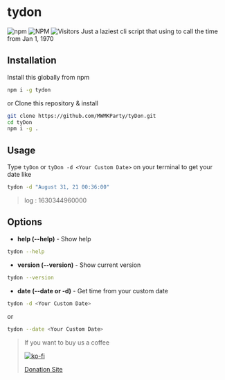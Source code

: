 # tydon
![npm](https://img.shields.io/npm/v/tydon?style=for-the-badge) ![NPM](https://img.shields.io/npm/l/tydon?style=for-the-badge) 
![Visitors](https://api.visitorbadge.io/api/visitors?path=https%3A%2F%2Fgithub.com%2FMWMKParty%2FtyDon&countColor=%23263759)
Just a laziest cli script that using to call the time from Jan 1, 1970

## Installation
Install this globally from npm
```zsh
npm i -g tydon
```
or Clone this repository & install
```zsh
git clone https://github.com/MWMKParty/tyDon.git
cd tyDon
npm i -g .
```

## Usage
Type `tyDon` or `tyDon -d <Your Custom Date>` on your terminal to get your date like
```zsh
tydon -d "August 31, 21 00:36:00"
```

> log : 1630344960000


## Options
- **help (--help)** - Show help
```zsh
tydon --help
```
- **version (--version)** - Show current version
```zsh
tydon --version
```
- **date (--date or -d)** - Get time from your custom date
```zsh
tydon -d <Your Custom Date>
```
or
```zsh
tydon --date <Your Custom Date>
```

> If you want to buy us a coffee
>
> [![ko-fi](https://ko-fi.com/img/githubbutton_sm.svg)](https://ko-fi.com/B0B71V63A)
>
> [Donation Site](https://detzz-d.carrd.co/)